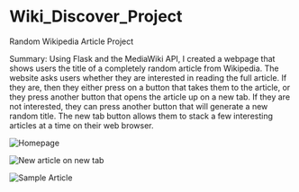 # Wiki_Discover_Project
Random Wikipedia Article Project

Summary:
Using Flask and the MediaWiki API, I created a webpage that shows users the title of a completely random article from Wikipedia. The website asks users whether they are interested in reading the full article. If they are, then they either press on a button that takes them to the article, or they press another button that opens the article up on a new tab. If they are not interested, they can press another button that will generate a new random title. The new tab button allows them to stack a few interesting articles at a time on their web browser.

![Homepage](Wiki_Discover_Samles/Homepage.png?raw=true "Homepage")

![New article on new tab](Wiki_Discover_Samles/article_on_newtab.png?raw=true "Article generated in New tab")

![Sample Article](Wiki_Discover_Samles/Sample_article.png?raw=true "Demo Article")
